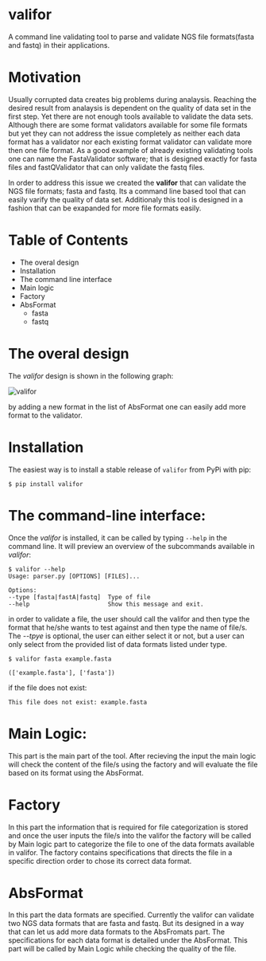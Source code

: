 valifor
=============================

A command line validating tool to parse and validate NGS file formats(fasta and fastq) in their applications.

Motivation
======================

Usually corrupted data creates big problems during analaysis. Reaching the desired result from analaysis is dependent on the quality of data set in the first step. Yet there are not enough tools available to validate the data sets. Although there are some format validators available for some file formats but yet they can not address the issue completely as neither each data format has a validator nor each existing format validator can validate more then one file format. As a good example of already existing validating tools one can name the FastaValidator software; that is designed exactly for fasta files and fastQValidator that can only validate the fastq files.  

In order to address this issue we created the __valifor__ that can validate the NGS file formats; fasta and fastq. Its a command line based tool that can easily varify the quality of data set. Additionaly this tool is designed in a fashion that can be exapanded for more file formats easily. 

Table of Contents
=======================

* The overal design
* Installation
* The command line interface
* Main logic
* Factory
* AbsFormat
    * fasta
    * fastq

The overal design
=======================
The *valifor* design is shown in the following graph: 

![valifor](https://user-images.githubusercontent.com/35918514/42245707-01840510-7f1a-11e8-8860-20ea51f056b9.jpg)

by adding a new format in the list of AbsFormat one can easily add more format to the validator. 

Installation
=======================

The easiest way is to install a stable release of ``valifor`` from PyPi with pip:


    $ pip install valifor

The command-line interface:
========================

Once the *valifor* is installed, it can be called by typing ``--help`` in the command line. It will preview an overview of the subcommands available in *valifor*:

    $ valifor --help
    Usage: parser.py [OPTIONS] [FILES]...

    Options:
    --type [fasta|fastA|fastq]  Type of file
    --help                      Show this message and exit.


in order to validate a file, the user should call the valifor and then type the format that he/she wants to test against and then type the name of file/s. The *--tpye* is optional, the user can either select it or not, but a user can only select from the provided list of data formats listed under type.

    $ valifor fasta example.fasta

    (['example.fasta'], ['fasta'])

if the file does not exist: 

    This file does not exist: example.fasta
    
Main Logic: 
=======================
This part is the main part of the tool. After recieving the input the main logic will check the content of the file/s using the factory and will evaluate the file based on its format using the AbsFormat. 

Factory
=======================
In this part the information that is required for file categorization is stored and once the user inputs the file/s into the valifor the factory will be called by Main logic part to categorize the file to one of the data formats available in valifor. The factory contains specifications that directs the file in a specific direction order to chose its correct data format. 

AbsFormat
=======================
In this part the data formats are specified. Currently the valifor can validate two NGS data formats that are fasta and fastq. But its designed in a way that can let us add more data formats to the AbsFromats part. The specifications for each data format is detailed under the AbsFormat. This part will be called by Main Logic while checking the quality of the file.   


 
